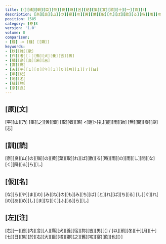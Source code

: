 ```yaml
---
title: [（][橘][朝][臣][奈][良][麻][呂][結][集][宴][歌][十][一][首][）]
description: [奈][良][山][の][嶺][の][黄][葉][取][れ][ば][散][る][時][雨][の][雨][し][間][な][く][降][る][ら][し]
position: 1585
category: [巻]8
version: '1.0'
volume: 8
comparison:
- [鐘] -> [鍾] [[類]]
keywords:
- [秋][雑][歌]
- [作][者][：][縣][犬][養][吉][男]
- [橘][奈][良][麻][呂]
- [宴][席]
- [天][平][１][０][年][１][０][月][１][７][日]
- [年][紀]
- [地][名]
- [植][物]
- [奈][良]
---
```


## [原][文]

[平][山][乃] [峯][之][黄][葉] [取][者][落] <[鍾]>[礼][能][雨][師] [無][間][零][良][志]

## [訓][読]

[奈][良][山][の][嶺][の][黄][葉][取][れ][ば][散][る][時][雨][の][雨][し][間][な][く][降][る][ら][し]

## [仮][名]

[な][ら][や][ま][の] [み][ね][の][も][み][ち][ば] [と][れ][ば][ち][る] [し][ぐ][れ][の][あ][め][し] [ま][な][く][ふ][る][ら][し]

## [左][注]

[右][一][首][内][舎][人][縣][犬][養][宿][祢][吉][男][（] / [以][前][冬][十][月][十][七][日][集][於][右][大][臣][橘][卿][之][舊][宅][宴][飲][也][）]
